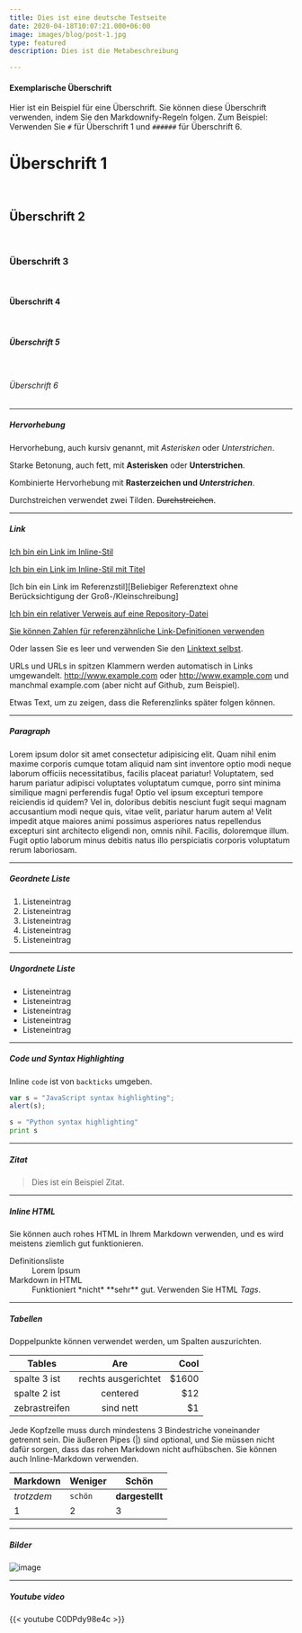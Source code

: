 ```yaml
---
title: Dies ist eine deutsche Testseite
date: 2020-04-18T10:07:21.000+06:00
image: images/blog/post-1.jpg
type: featured
description: Dies ist die Metabeschreibung

---
```

#### Exemplarische Überschrift

Hier ist ein Beispiel für eine Überschrift. Sie können diese Überschrift verwenden, indem Sie den Markdownify-Regeln folgen. Zum Beispiel: Verwenden Sie `#` für Überschrift 1 und `######` für Überschrift 6.

# Überschrift 1 
<br>

## Überschrift 2 

<br>

### Überschrift 3 

<br>

#### Überschrift 4 

<br>

##### Überschrift 5 

<br>

###### Überschrift 6


<hr>

##### Hervorhebung

Hervorhebung, auch kursiv genannt, mit *Asterisken* oder _Unterstrichen_.

Starke Betonung, auch fett, mit **Asterisken** oder __Unterstrichen__.

Kombinierte Hervorhebung mit **Rasterzeichen und _Unterstrichen_**.

Durchstreichen verwendet zwei Tilden. ~~Durchstreichen~~.

<hr>

##### Link
[Ich bin ein Link im Inline-Stil](https://www.google.com)

[Ich bin ein Link im Inline-Stil mit Titel](https://www.google.com "Google's Homepage")

[Ich bin ein Link im Referenzstil][Beliebiger Referenztext ohne Berücksichtigung der Groß-/Kleinschreibung]

[Ich bin ein relativer Verweis auf eine Repository-Datei](../blob/master/LICENSE)

[Sie können Zahlen für referenzähnliche Link-Definitionen verwenden][1]

Oder lassen Sie es leer und verwenden Sie den [Linktext selbst].

URLs und URLs in spitzen Klammern werden automatisch in Links umgewandelt.
http://www.example.com oder <http://www.example.com> und manchmal
example.com (aber nicht auf Github, zum Beispiel).

Etwas Text, um zu zeigen, dass die Referenzlinks später folgen können.

[beliebiger Referenztext ohne Berücksichtigung der Groß- und Kleinschreibung]: https://www.themefisher.com
[1]: https://gethugothemes.com
[Linktext selbst]: https://www.getjekyllthemes.com

<hr>

##### Paragraph

Lorem ipsum dolor sit amet consectetur adipisicing elit. Quam nihil enim maxime corporis cumque totam aliquid nam sint inventore optio modi neque laborum officiis necessitatibus, facilis placeat pariatur! Voluptatem, sed harum pariatur adipisci voluptates voluptatum cumque, porro sint minima similique magni perferendis fuga! Optio vel ipsum excepturi tempore reiciendis id quidem? Vel in, doloribus debitis nesciunt fugit sequi magnam accusantium modi neque quis, vitae velit, pariatur harum autem a! Velit impedit atque maiores animi possimus asperiores natus repellendus excepturi sint architecto eligendi non, omnis nihil. Facilis, doloremque illum. Fugit optio laborum minus debitis natus illo perspiciatis corporis voluptatum rerum laboriosam.

<hr>

##### Geordnete Liste

1. Listeneintrag
2. Listeneintrag
3. Listeneintrag
4. Listeneintrag
5. Listeneintrag

<hr>

##### Ungordnete Liste

* Listeneintrag
* Listeneintrag
* Listeneintrag
* Listeneintrag
* Listeneintrag

<hr>

##### Code und Syntax Highlighting

Inline `code` ist von `backticks` umgeben.

```javascript
var s = "JavaScript syntax highlighting";
alert(s);
```
 
```python
s = "Python syntax highlighting"
print s
```

<hr>

##### Zitat

> Dies ist ein Beispiel Zitat.

<hr>

##### Inline HTML

Sie können auch rohes HTML in Ihrem Markdown verwenden, und es wird meistens ziemlich gut funktionieren.

<dl>
  <dt>Definitionsliste</dt>
  <dd>Lorem Ipsum</dd>

  <dt>Markdown in HTML</dt>
  <dd>Funktioniert *nicht* **sehr** gut. Verwenden Sie HTML <em>Tags</em>.</dd>
</dl>


<hr>

##### Tabellen

Doppelpunkte können verwendet werden, um Spalten auszurichten.

| Tables            | Are                 | Cool  |
| ----------------- |:-------------------:| -----:|
| spalte 3 ist      | rechts ausgerichtet | $1600 |
| spalte 2 ist      | centered            |   $12 |
| zebrastreifen     | sind nett           |    $1 |

Jede Kopfzelle muss durch mindestens 3 Bindestriche voneinander getrennt sein.
Die äußeren Pipes (|) sind optional, und Sie müssen nicht dafür sorgen, dass das 
rohen Markdown nicht aufhübschen. Sie können auch Inline-Markdown verwenden.

Markdown | Weniger | Schön
--- | --- | ---
*trotzdem* | `schön` | **dargestellt**
1 | 2 | 3

<hr>

##### Bilder

![image](../../images/blog/post-6.jpg)

<hr>

##### Youtube video

{{< youtube C0DPdy98e4c >}}